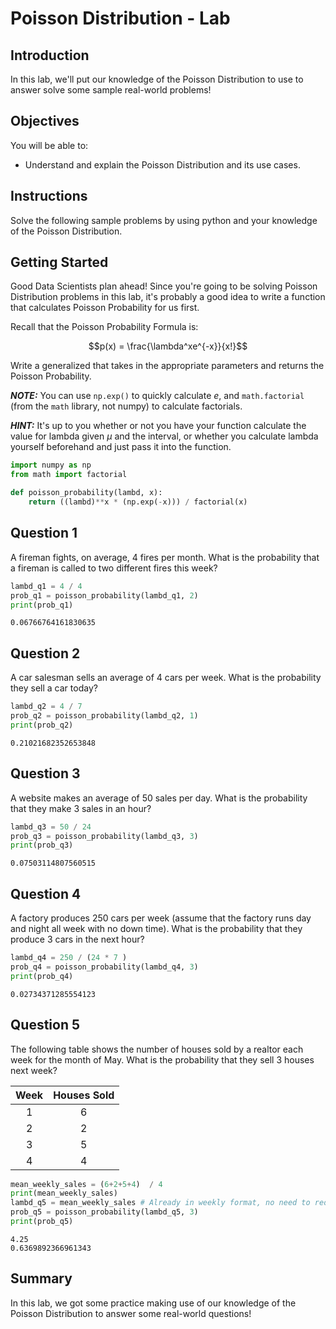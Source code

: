 
# Poisson Distribution - Lab

## Introduction

In this lab, we'll put our knowledge of the Poisson Distribution to use to answer solve some sample real-world problems!

## Objectives

You will be able to:

* Understand and explain the Poisson Distribution and its use cases.


## Instructions

Solve the following sample problems by using python and your knowledge of the Poisson Distribution.

## Getting Started

Good Data Scientists plan ahead! Since you're going to be solving Poisson Distribution problems in this lab, it's probably a good idea to write a function that calculates Poisson Probability for us first. 

Recall that the Poisson Probability Formula is:

$$p(x) = \frac{\lambda^xe^{-x}}{x!}$$

Write a generalized that takes in the appropriate parameters and returns the Poisson Probability.

**_NOTE:_**  You can use `np.exp()` to quickly calculate $e$, and `math.factorial` (from the `math` library, not numpy) to calculate factorials. 

**_HINT:_** It's up to you whether or not you have your function calculate the value for lambda given $\mu$ and the interval, or whether you calculate lambda yourself beforehand and just pass it into the function. 


```python
import numpy as np
from math import factorial
```


```python
def poisson_probability(lambd, x):
    return ((lambd)**x * (np.exp(-x))) / factorial(x)
```

## Question 1

A fireman fights, on average, 4 fires per month. What is the probability that a fireman is called to two different fires this week?


```python
lambd_q1 = 4 / 4
prob_q1 = poisson_probability(lambd_q1, 2)
print(prob_q1)
```

    0.06766764161830635


## Question 2

A car salesman sells an average of 4 cars per week.  What is the probability they sell a car today?


```python
lambd_q2 = 4 / 7
prob_q2 = poisson_probability(lambd_q2, 1)
print(prob_q2)
```

    0.21021682352653848


## Question 3

A website makes an average of 50 sales per day.  What is the probability that they make 3 sales in an hour? 


```python
lambd_q3 = 50 / 24
prob_q3 = poisson_probability(lambd_q3, 3)
print(prob_q3)
```

    0.07503114807560515


## Question 4

A factory produces 250 cars per week (assume that the factory runs day and night all week with no down time). What is the probability that they produce 3 cars in the next hour?


```python
lambd_q4 = 250 / (24 * 7 )
prob_q4 = poisson_probability(lambd_q4, 3)
print(prob_q4) 
```

    0.02734371285554123


## Question 5

The following table shows the number of houses sold by a realtor each week for the month of May. What is the probability that they sell 3 houses next week?

| Week | Houses Sold |
|:----:|:-----------:|
|   1  |      6      |
|   2  |      2      |
|   3  |      5      |
|   4  |      4      |


```python
mean_weekly_sales = (6+2+5+4)  / 4 
print(mean_weekly_sales)
lambd_q5 = mean_weekly_sales # Already in weekly format, no need to reduce further
prob_q5 = poisson_probability(lambd_q5, 3)
print(prob_q5)
```

    4.25
    0.6369892366961343


## Summary

In this lab, we got some practice making use of our knowledge of the Poisson Distribution to answer some real-world questions!
